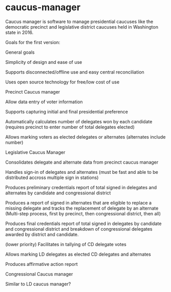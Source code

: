 # caucus-manager
Caucus manager is software to manage presidential caucuses like the democratic precinct and legislative district caucuses held in Washington state in 2016.

Goals for the first version:

General goals

Simplicity of design and ease of use

Supports disconnected/offline use and easy central reconciliation

Uses open source technology for free/low cost of use

Precinct Caucus manager

Allow data entry of voter information

Supports capturing initial and final presidential preference

Automatically calculates number of delegates won by each candidate (requires precinct to enter number of total delegates elected)

Allows marking voters as elected delegates or alternates (alternates include number)

Legislative Caucus Manager

Consolidates delegate and alternate data from precinct caucus manager

Handles sign-in of delegates and alternates (must be fast and able to be distributed accross multiple sign in stations)

Produces preliminary credentials report of total signed in delegates and alternates by candidate and congressional district

Produces a report of signed in alternates that are eligible to replace a missing delegate and tracks the replacement of delegate by an alternate (Multi-step process, first by precinct, then congressional district, then all)

Produces final credentials report of total signed in delegates by candidate and congressional district and breakdown of congressional delegates awarded by district and candidate.

(lower priority) Facilitates in tallying of CD delegate votes 

Allows marking LD delegates as elected CD delegates and alternates

Produces affirmative action report

Congressional Caucus manager

Similar to LD caucus manager?
